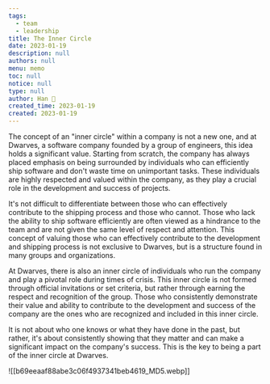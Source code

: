 ```yaml
---
tags: 
  - team
  - leadership
title: The Inner Circle
date: 2023-01-19
description: null
authors: null
menu: memo
toc: null
notice: null
type: null
author: Han 🐸
created_time: 2023-01-19
created: 2023-01-19
---
```


The concept of an "inner circle" within a company is not a new one, and at Dwarves, a software company founded by a group of engineers, this idea holds a significant value. Starting from scratch, the company has always placed emphasis on being surrounded by individuals who can efficiently ship software and don't waste time on unimportant tasks. These individuals are highly respected and valued within the company, as they play a crucial role in the development and success of projects.

It's not difficult to differentiate between those who can effectively contribute to the shipping process and those who cannot. Those who lack the ability to ship software efficiently are often viewed as a hindrance to the team and are not given the same level of respect and attention. This concept of valuing those who can effectively contribute to the development and shipping process is not exclusive to Dwarves, but is a structure found in many groups and organizations.

At Dwarves, there is also an inner circle of individuals who run the company and play a pivotal role during times of crisis. This inner circle is not formed through official invitations or set criteria, but rather through earning the respect and recognition of the group. Those who consistently demonstrate their value and ability to contribute to the development and success of the company are the ones who are recognized and included in this inner circle.

It is not about who one knows or what they have done in the past, but rather, it's about consistently showing that they matter and can make a significant impact on the company's success. This is the key to being a part of the inner circle at Dwarves.


![[b69eeaaf88abe3c06f4937341beb4619_MD5.webp]]

